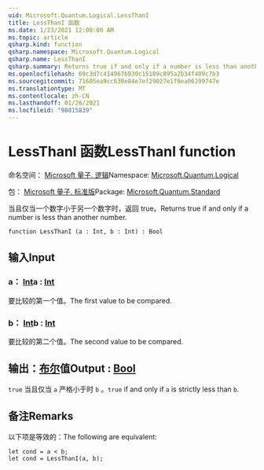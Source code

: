 ```yaml
---
uid: Microsoft.Quantum.Logical.LessThanI
title: LessThanI 函数
ms.date: 1/23/2021 12:00:00 AM
ms.topic: article
qsharp.kind: function
qsharp.namespace: Microsoft.Quantum.Logical
qsharp.name: LessThanI
qsharp.summary: Returns true if and only if a number is less than another number.
ms.openlocfilehash: 69c3d7c414967b830c15189c895a2b34f409c7b3
ms.sourcegitcommit: 71605ea9cc630e84e7ef29027e1f0ea06299747e
ms.translationtype: MT
ms.contentlocale: zh-CN
ms.lasthandoff: 01/26/2021
ms.locfileid: "98815839"
---
```

# <a name="lessthani-function"></a><span data-ttu-id="b985a-102">LessThanI 函数</span><span class="sxs-lookup"><span data-stu-id="b985a-102">LessThanI function</span></span>

<span data-ttu-id="b985a-103">命名空间： [Microsoft 量子. 逻辑](xref:Microsoft.Quantum.Logical)</span><span class="sxs-lookup"><span data-stu-id="b985a-103">Namespace: [Microsoft.Quantum.Logical](xref:Microsoft.Quantum.Logical)</span></span>

<span data-ttu-id="b985a-104">包： [Microsoft 量子. 标准版](https://nuget.org/packages/Microsoft.Quantum.Standard)</span><span class="sxs-lookup"><span data-stu-id="b985a-104">Package: [Microsoft.Quantum.Standard](https://nuget.org/packages/Microsoft.Quantum.Standard)</span></span>


<span data-ttu-id="b985a-105">当且仅当一个数字小于另一个数字时，返回 true。</span><span class="sxs-lookup"><span data-stu-id="b985a-105">Returns true if and only if a number is less than another number.</span></span>

```qsharp
function LessThanI (a : Int, b : Int) : Bool
```


## <a name="input"></a><span data-ttu-id="b985a-106">输入</span><span class="sxs-lookup"><span data-stu-id="b985a-106">Input</span></span>

### <a name="a--int"></a><span data-ttu-id="b985a-107">a： [Int](xref:microsoft.quantum.lang-ref.int)</span><span class="sxs-lookup"><span data-stu-id="b985a-107">a : [Int](xref:microsoft.quantum.lang-ref.int)</span></span>

<span data-ttu-id="b985a-108">要比较的第一个值。</span><span class="sxs-lookup"><span data-stu-id="b985a-108">The first value to be compared.</span></span>


### <a name="b--int"></a><span data-ttu-id="b985a-109">b： [Int](xref:microsoft.quantum.lang-ref.int)</span><span class="sxs-lookup"><span data-stu-id="b985a-109">b : [Int](xref:microsoft.quantum.lang-ref.int)</span></span>

<span data-ttu-id="b985a-110">要比较的第二个值。</span><span class="sxs-lookup"><span data-stu-id="b985a-110">The second value to be compared.</span></span>



## <a name="output--bool"></a><span data-ttu-id="b985a-111">输出：[布尔](xref:microsoft.quantum.lang-ref.bool)值</span><span class="sxs-lookup"><span data-stu-id="b985a-111">Output : [Bool](xref:microsoft.quantum.lang-ref.bool)</span></span>

<span data-ttu-id="b985a-112">`true` 当且仅当 `a` 严格小于时 `b` 。</span><span class="sxs-lookup"><span data-stu-id="b985a-112">`true` if and only if `a` is strictly less than `b`.</span></span>

## <a name="remarks"></a><span data-ttu-id="b985a-113">备注</span><span class="sxs-lookup"><span data-stu-id="b985a-113">Remarks</span></span>

<span data-ttu-id="b985a-114">以下项是等效的：</span><span class="sxs-lookup"><span data-stu-id="b985a-114">The following are equivalent:</span></span>

```qsharp
let cond = a < b;
let cond = LessThanI(a, b);
```